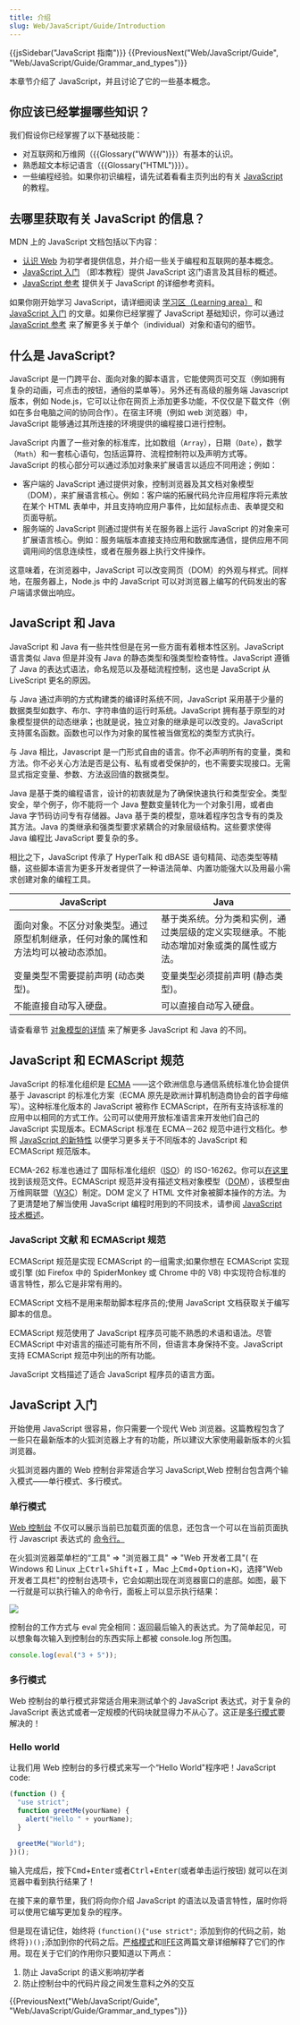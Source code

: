```yaml
---
title: 介绍
slug: Web/JavaScript/Guide/Introduction
---
```


{{jsSidebar("JavaScript 指南")}} {{PreviousNext("Web/JavaScript/Guide", "Web/JavaScript/Guide/Grammar_and_types")}}

本章节介绍了 JavaScript，并且讨论了它的一些基本概念。

## 你应该已经掌握哪些知识？

我们假设你已经掌握了以下基础技能：

- 对互联网和万维网（{{Glossary("WWW")}}）有基本的认识。
- 熟悉超文本标记语言（{{Glossary("HTML")}}）。
- 一些编程经验。如果你初识编程，请先试着看看主页列出的有关 [JavaScript](/zh-CN/docs/Web/JavaScript) 的教程。

## 去哪里获取有关 JavaScript 的信息？

MDN 上的 JavaScript 文档包括以下内容：

- [认识 Web](/zh-CN/Learn) 为初学者提供信息，并介绍一些关于编程和互联网的基本概念。
- [JavaScript 入门](/zh-CN/docs/Web/JavaScript/Guide) （即本教程）提供 JavaScript 这门语言及其目标的概述。
- [JavaScript 参考](/zh-CN/docs/Web/JavaScript/Reference) 提供关于 JavaScript 的详细参考资料。

如果你刚开始学习 JavaScript，请详细阅读 [学习区（Learning area）](/zh-CN/Learn) 和 [JavaScript 入门](/zh-CN/docs/Web/JavaScript/Guide) 的文章。如果你已经掌握了 JavaScript 基础知识，你可以通过 [JavaScript 参考](/zh-CN/docs/Web/JavaScript/Reference) 来了解更多关于单个（individual）对象和语句的细节。

## 什么是 JavaScript?

JavaScript 是一门跨平台、面向对象的脚本语言，它能使网页可交互（例如拥有复杂的动画，可点击的按钮，通俗的菜单等）。另外还有高级的服务端 Javascript 版本，例如 Node.js，它可以让你在网页上添加更多功能，不仅仅是下载文件（例如在多台电脑之间的协同合作）。在宿主环境（例如 web 浏览器）中，JavaScript 能够通过其所连接的环境提供的编程接口进行控制。

JavaScript 内置了一些对象的标准库，比如数组（`Array`），日期（`Date`），数学（`Math`）和一套核心语句，包括运算符、流程控制符以及声明方式等。JavaScript 的核心部分可以通过添加对象来扩展语言以适应不同用途；例如：

- 客户端的 JavaScript 通过提供对象，控制浏览器及其文档对象模型（DOM），来扩展语言核心。例如：客户端的拓展代码允许应用程序将元素放在某个 HTML 表单中，并且支持响应用户事件，比如鼠标点击、表单提交和页面导航。
- 服务端的 JavaScript 则通过提供有关在服务器上运行 JavaScript 的对象来可扩展语言核心。例如：服务端版本直接支持应用和数据库通信，提供应用不同调用间的信息连续性，或者在服务器上执行文件操作。

这意味着，在浏览器中，JavaScript 可以改变网页（DOM）的外观与样式。同样地，在服务器上，Node.js 中的 JavaScript 可以对浏览器上编写的代码发出的客户端请求做出响应。

## JavaScript 和 Java

JavaScript 和 Java 有一些共性但是在另一些方面有着根本性区别。JavaScript 语言类似 Java 但是并没有 Java 的静态类型和强类型检查特性。JavaScript 遵循了 Java 的表达式语法，命名规范以及基础流程控制，这也是 JavaScript 从 LiveScript 更名的原因。

与 Java 通过声明的方式构建类的编译时系统不同，JavaScript 采用基于少量的数据类型如数字、布尔、字符串值的运行时系统。JavaScript 拥有基于原型的对象模型提供的动态继承；也就是说，独立对象的继承是可以改变的。JavaScript 支持匿名函数。函数也可以作为对象的属性被当做宽松的类型方式执行。

与 Java 相比，Javascript 是一门形式自由的语言。你不必声明所有的变量，类和方法。你不必关心方法是否是公有、私有或者受保护的，也不需要实现接口。无需显式指定变量、参数、方法返回值的数据类型。

Java 是基于类的编程语言，设计的初衷就是为了确保快速执行和类型安全。类型安全，举个例子，你不能将一个 Java 整数变量转化为一个对象引用，或者由 Java 字节码访问专有存储器。Java 基于类的模型，意味着程序包含专有的类及其方法。Java 的类继承和强类型要求紧耦合的对象层级结构。这些要求使得 Java 编程比 JavaScript 要复杂的多。

相比之下，JavaScript 传承了 HyperTalk 和 dBASE 语句精简、动态类型等精髓，这些脚本语言为更多开发者提供了一种语法简单、内置功能强大以及用最小需求创建对象的编程工具。

| JavaScript                                                                         | Java                                                                                   |
| ---------------------------------------------------------------------------------- | -------------------------------------------------------------------------------------- |
| 面向对象。不区分对象类型。通过原型机制继承，任何对象的属性和方法均可以被动态添加。 | 基于类系统。分为类和实例，通过类层级的定义实现继承。不能动态增加对象或类的属性或方法。 |
| 变量类型不需要提前声明 (动态类型)。                                                | 变量类型必须提前声明 (静态类型)。                                                      |
| 不能直接自动写入硬盘。                                                             | 可以直接自动写入硬盘。                                                                 |

请查看章节 [对象模型的详情](/zh-CN/docs/Web/JavaScript/Guide/Details_of_the_Object_Model) 来了解更多 JavaScript 和 Java 的不同。

## JavaScript 和 ECMAScript 规范

JavaScript 的标准化组织是 [ECMA](http://www.ecma-international.org/) ——这个欧洲信息与通信系统标准化协会提供基于 Javascript 的标准化方案（ECMA 原先是欧洲计算机制造商协会的首字母缩写）。这种标准化版本的 JavaScript 被称作 ECMAScript，在所有支持该标准的应用中以相同的方式工作。公司可以使用开放标准语言来开发他们自己的 JavaScript 实现版本。ECMAScript 标准在 ECMA－262 规范中进行文档化。参照 [JavaScript 的新特性](/zh-CN/docs/Web/JavaScript/New_in_JavaScript) 以便学习更多关于不同版本的 JavaScript 和 ECMAScript 规范版本。

ECMA-262 标准也通过了 国际标准化组织（[ISO](http://www.iso.ch/)）的 ISO-16262。你可以[在这里](http://www.ecma-international.org/publications/standards/Ecma-262.htm)找到该规范文件。ECMAScript 规范并没有描述文档对象模型（[DOM](/zh-CN/docs/Web/API/Document_Object_Model)），该模型由 万维网联盟（[W3C](http://www.w3.org/)）制定。DOM 定义了 HTML 文件对象被脚本操作的方法。为了更清楚地了解当使用 JavaScript 编程时用到的不同技术，请参阅 [JavaScript 技术概述](/zh-CN/docs/Web/JavaScript/JavaScript_technologies_overview)。

### JavaScript 文献 和 ECMAScript 规范

ECMAScript 规范是实现 ECMAScript 的一组需求;如果你想在 ECMAScript 实现或引擎 (如 Firefox 中的 SpiderMonkey 或 Chrome 中的 V8) 中实现符合标准的语言特性，那么它是非常有用的。

ECMAScript 文档不是用来帮助脚本程序员的;使用 JavaScript 文档获取关于编写脚本的信息。

ECMAScript 规范使用了 JavaScript 程序员可能不熟悉的术语和语法。尽管 ECMAScript 中对语言的描述可能有所不同，但语言本身保持不变。JavaScript 支持 ECMAScript 规范中列出的所有功能。

JavaScript 文档描述了适合 JavaScript 程序员的语言方面。

## JavaScript 入门

开始使用 JavaScript 很容易，你只需要一个现代 Web 浏览器。这篇教程包含了一些只在最新版本的火狐浏览器上才有的功能，所以建议大家使用最新版本的火狐浏览器。

火狐浏览器内置的 Web 控制台非常适合学习 JavaScript,Web 控制台包含两个输入模式——单行模式、多行模式。

### 单行模式

[Web 控制台](/zh-CN/docs//Tools/Web_Console) 不仅可以展示当前已加载页面的信息，还包含一个可以在当前页面执行 Javascript 表达式的 [命令行。](/zh-CN/docs/Tools/Web_Console#The_command_line_interpreter)

在火狐浏览器菜单栏的“工具" => "浏览器工具" => "Web 开发者工具"( 在 Windows 和 Linux 上<kbd>Ctrl</kbd>+<kbd>Shift</kbd>+<kbd>I</kbd> ，Mac 上<kbd>Cmd</kbd>+<kbd>Option</kbd>+<kbd>K</kbd>)，选择"Web 开发者工具栏"的控制台选项卡，它会如期出现在浏览器窗口的底部。如图，最下一行就是可以执行输入的命令行，面板上可以显示执行结果：

![](2019-04-04_00-15-29.png)

控制台的工作方式与 eval 完全相同：返回最后输入的表达式。为了简单起见，可以想象每次输入到控制台的东西实际上都被 console.log 所包围。

```js
console.log(eval("3 + 5"));
```

### 多行模式

Web 控制台的单行模式非常适合用来测试单个的 JavaScript 表达式，对于复杂的 JavaScript 表达式或者一定规模的代码块就显得力不从心了。这正是[多行模式](https://firefox-source-docs.mozilla.org/devtools-user/web_console/the_command_line_interpreter/index.html#multi-line-mode)要解决的！

### Hello world

让我们用 Web 控制台的多行模式来写一个“Hello World"程序吧！JavaScript code:

```js
(function () {
  "use strict";
  function greetMe(yourName) {
    alert("Hello " + yourName);
  }

  greetMe("World");
})();
```

输入完成后，按下<kbd>Cmd</kbd>+<kbd>Enter</kbd>或者<kbd>Ctrl</kbd>+<kbd>Enter</kbd>(或者单击运行按钮) 就可以在浏览器中看到执行结果了！

在接下来的章节里，我们将向你介绍 JavaScript 的语法以及语言特性，届时你将可以使用它编写更加复杂的程序。

但是现在请记住，始终将 `(function(){"use strict";` 添加到你的代码之前，始终将`})();`添加到你的代码之后。[严格模式](/zh-CN/docs/Web/JavaScript/Reference/Strict_mode)和[IIFE](/zh-CN/docs/Glossary/IIFE)这两篇文章详细解释了它们的作用。现在关于它们的作用你只要知道以下两点：

1. 防止 JavaScript 的语义影响初学者
2. 防止控制台中的代码片段之间发生意料之外的交互

{{PreviousNext("Web/JavaScript/Guide", "Web/JavaScript/Guide/Grammar_and_types")}}
